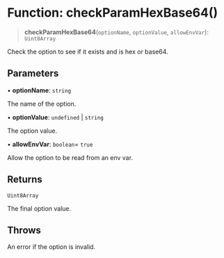# Function: checkParamHexBase64()

> **checkParamHexBase64**(`optionName`, `optionValue`, `allowEnvVar`): `Uint8Array`

Check the option to see if it exists and is hex or base64.

## Parameters

• **optionName**: `string`

The name of the option.

• **optionValue**: `undefined` \| `string`

The option value.

• **allowEnvVar**: `boolean`= `true`

Allow the option to be read from an env var.

## Returns

`Uint8Array`

The final option value.

## Throws

An error if the option is invalid.
